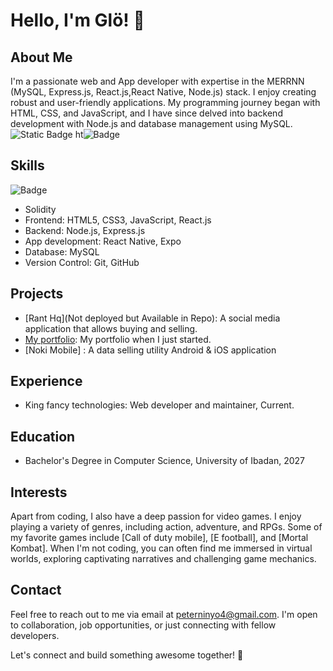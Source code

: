 # Hello, I'm Glö! 👋

## About Me
I'm a passionate web and App developer with expertise in the MERRNN (MySQL, Express.js, React.js,React Native, Node.js) stack. I enjoy creating robust and user-friendly applications. My programming journey began with HTML, CSS, and JavaScript, and I have since delved into backend development with Node.js and database management using MySQL. 
  ![Static Badge](https://img.shields.io/badge/:badgeContent)
ht![Badge](https://img.shields.io/badge/any_text-you_like-blue)

## Skills
 ![Badge](https://img.shields.io/badge/web3-red)

- Solidity 
- Frontend: HTML5, CSS3, JavaScript, React.js
- Backend: Node.js, Express.js
- App development: React Native, Expo
- Database: MySQL
- Version Control: Git, GitHub

## Projects
- [Rant Hq](Not deployed but Available in Repo): A social media application that allows buying and selling.
- [My portfolio](gloriouspete.netlify.app): My portfolio when I just started.
- [Noki Mobile] : A data selling utility Android & iOS application

## Experience
- King fancy technologies: Web developer and maintainer, Current.


## Education
- Bachelor's Degree in Computer Science, University of Ibadan, 2027

## Interests
Apart from coding, I also have a deep passion for video games. I enjoy playing a variety of genres, including action, adventure, and RPGs. Some of my favorite games include [Call of duty mobile], [E football], and [Mortal Kombat]. When I'm not coding, you can often find me immersed in virtual worlds, exploring captivating narratives and challenging game mechanics.

## Contact
Feel free to reach out to me via email at peterninyo4@gmail.com. I'm open to collaboration, job opportunities, or just connecting with fellow developers.

Let's connect and build something awesome together! 🚀
